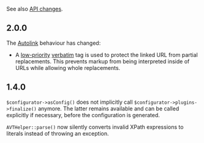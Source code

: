 See also [API changes](API_changes.md).


## 2.0.0

The [Autolink](../Plugins/Autolink/Synopsis.md) behaviour has changed:

 - A [low-priority](Tag_priorities.md) [verbatim](http://s9e.github.io/TextFormatter/api/s9e/TextFormatter/Parser.html#method_addVerbatim) tag is used to protect the linked URL from partial replacements. This prevents markup from being interpreted inside of URLs while allowing whole replacements.


## 1.4.0

`$configurator->asConfig()` does not implicitly call `$configurator->plugins->finalize()` anymore. The latter remains available and can be called explicitly if necessary, before the configuration is generated.

`AVTHelper::parse()` now silently converts invalid XPath expressions to literals instead of throwing an exception.
